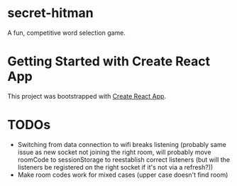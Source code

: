 # secret-hitman
A fun, competitive word selection game. 

# Getting Started with Create React App

This project was bootstrapped with [Create React App](https://github.com/facebook/create-react-app).

# TODOs
* Switching from data connection to wifi breaks listening (probably same issue as new socket not joining the right room, will probably move roomCode to sessionStorage to reestablish correct listeners (but will the listeners be registered on the right socket if it's not via a refresh?))
* Make room codes work for mixed cases (upper case doesn't find room)